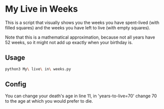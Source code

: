 # My Live in Weeks

This is a script that visually shows you the weeks you have spent-lived (with filled squares) and the weeks you have left to live (with empty squares).

Note that this is a mathematical approximation, because not all years have 52 weeks, so it might not add up exactly when your birthday is.

## Usage

```bash
python3 My\ live\ in\ weeks.py
```

## Config

You can change your death's age in line 11, in 'years-to-live=70' change 70 to the age at which you would prefer to die.